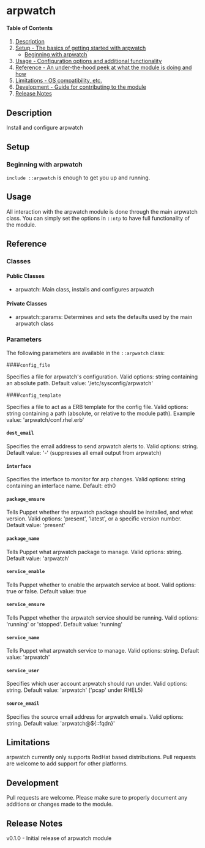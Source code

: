 # arpwatch

#### Table of Contents

1. [Description](#description)
1. [Setup - The basics of getting started with arpwatch](#setup)
    * [Beginning with arpwatch](#beginning-with-arpwatch)
1. [Usage - Configuration options and additional functionality](#usage)
1. [Reference - An under-the-hood peek at what the module is doing and how](#reference)
1. [Limitations - OS compatibility, etc.](#limitations)
1. [Development - Guide for contributing to the module](#development)
1. [Release Notes](#release-notes)

## Description

Install and configure arpwatch

## Setup

### Beginning with arpwatch

`include ::arpwatch` is enough to get you up and running.

## Usage

All interaction with the arpwatch module is done through the main arpwatch class. You can simply set the options in `::ntp` to have full functionality of the module.

## Reference

### Classes

#### Public Classes

* arpwatch: Main class, installs and configures arpwatch

#### Private Classes

* arpwatch::params: Determines and sets the defaults used by the main arpwatch class

### Parameters

The following parameters are available in the `::arpwatch` class:

####`config_file`

Specifies a file for arpwatch's configuration. Valid options: string containing an absolute path. Default value: '/etc/sysconfig/arpwatch'

####`config_template`

Specifies a file to act as a ERB template for the config file. Valid options: string containing a path (absolute, or relative to the module path). Example value: 'arpwatch/conf.rhel.erb'

#### `dest_email`

Specifies the email address to send arpwatch alerts to. Valid options: string. Default value: '-' (suppresses all email output from arpwatch)

#### `interface`

Specifies the interface to monitor for arp changes. Valid options: string containing an interface name. Default: eth0

#### `package_ensure`

Tells Puppet whether the arpwatch package should be installed, and what version. Valid options: 'present', 'latest', or a specific version number. Default value: 'present'

#### `package_name`

Tells Puppet what arpwatch package to manage. Valid options: string. Default value: 'arpwatch'

#### `service_enable`

Tells Puppet whether to enable the arpwatch service at boot. Valid options: true or false. Default value: true

#### `service_ensure`

Tells Puppet whether the arpwatch service should be running. Valid options: 'running' or 'stopped'. Default value: 'running'

#### `service_name`

Tells Puppet what arpwatch service to manage. Valid options: string. Default value: 'arpwatch'

#### `service_user`

Specifies which user account arpwatch should run under. Valid options: string. Default value: 'arpwatch' ('pcap' under RHEL5)

#### `source_email`

Specifies the source email address for arpwatch emails. Valid options: string. Default value: 'arpwatch@${::fqdn}'

## Limitations

arpwatch currently only supports RedHat based distributions. Pull requests are welcome to add support for other platforms.

## Development

Pull requests are welcome. Please make sure to properly document any additions or changes made to the module.

## Release Notes

v0.1.0 - Initial release of arpwatch module
